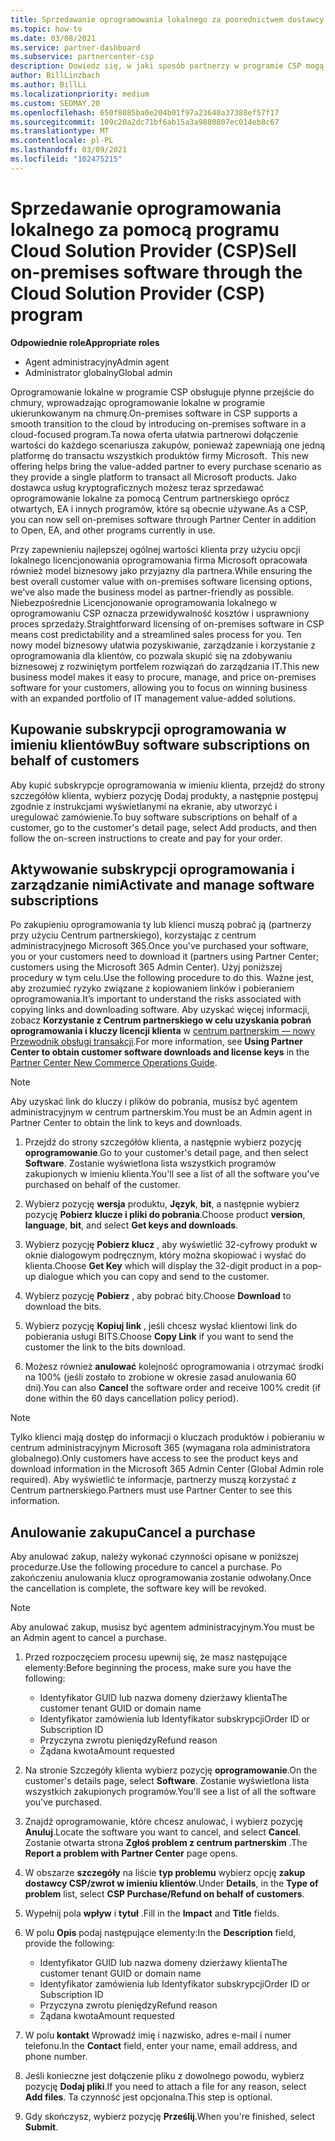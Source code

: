```yaml
---
title: Sprzedawanie oprogramowania lokalnego za poorednictwem dostawcy usług kryptograficznych
ms.topic: how-to
ms.date: 03/08/2021
ms.service: partner-dashboard
ms.subservice: partnercenter-csp
description: Dowiedz się, w jaki sposób partnerzy w programie CSP mogą kupować, sprzedawać i anulować lokalne subskrypcje oprogramowania w imieniu klientów w centrum partnerskim.
author: BillLinzbach
ms.author: BillLi
ms.localizationpriority: medium
ms.custom: SEOMAY.20
ms.openlocfilehash: 650f8085ba0e204b01f97a23640a37388ef57f17
ms.sourcegitcommit: 109c20a2dc71bf6ab15a3a9880807ec014eb8c67
ms.translationtype: MT
ms.contentlocale: pl-PL
ms.lasthandoff: 03/09/2021
ms.locfileid: "102475215"
---
```

# <a name="sell-on-premises-software-through-the-cloud-solution-provider-csp-program"></a><span data-ttu-id="fe2a4-103">Sprzedawanie oprogramowania lokalnego za pomocą programu Cloud Solution Provider (CSP)</span><span class="sxs-lookup"><span data-stu-id="fe2a4-103">Sell on-premises software through the Cloud Solution Provider (CSP) program</span></span>

<span data-ttu-id="fe2a4-104">**Odpowiednie role**</span><span class="sxs-lookup"><span data-stu-id="fe2a4-104">**Appropriate roles**</span></span>

- <span data-ttu-id="fe2a4-105">Agent administracyjny</span><span class="sxs-lookup"><span data-stu-id="fe2a4-105">Admin agent</span></span>
- <span data-ttu-id="fe2a4-106">Administrator globalny</span><span class="sxs-lookup"><span data-stu-id="fe2a4-106">Global admin</span></span>

<span data-ttu-id="fe2a4-107">Oprogramowanie lokalne w programie CSP obsługuje płynne przejście do chmury, wprowadzając oprogramowanie lokalne w programie ukierunkowanym na chmurę.</span><span class="sxs-lookup"><span data-stu-id="fe2a4-107">On-premises software in CSP supports a smooth transition to the cloud by introducing on-premises software in a cloud-focused program.</span></span><span data-ttu-id="fe2a4-108">Ta nowa oferta ułatwia partnerowi dołączenie wartości do każdego scenariusza zakupów, ponieważ zapewniają one jedną platformę do transactu wszystkich produktów firmy Microsoft.</span><span class="sxs-lookup"><span data-stu-id="fe2a4-108">  This new offering helps bring the value-added partner to every purchase scenario as they provide a single platform to transact all Microsoft products.</span></span> <span data-ttu-id="fe2a4-109">Jako dostawca usług kryptograficznych możesz teraz sprzedawać oprogramowanie lokalne za pomocą Centrum partnerskiego oprócz otwartych, EA i innych programów, które są obecnie używane.</span><span class="sxs-lookup"><span data-stu-id="fe2a4-109">As a CSP, you can now sell on-premises software through Partner Center in addition to Open, EA, and other programs currently in use.</span></span>  
 
<span data-ttu-id="fe2a4-110">Przy zapewnieniu najlepszej ogólnej wartości klienta przy użyciu opcji lokalnego licencjonowania oprogramowania firma Microsoft opracowała również model biznesowy jako przyjazny dla partnera.</span><span class="sxs-lookup"><span data-stu-id="fe2a4-110">While ensuring the best overall customer value with on-premises software licensing options, we've also made the business model as partner-friendly as possible.</span></span> <span data-ttu-id="fe2a4-111">Niebezpośrednie Licencjonowanie oprogramowania lokalnego w oprogramowaniu CSP oznacza przewidywalność kosztów i usprawniony proces sprzedaży.</span><span class="sxs-lookup"><span data-stu-id="fe2a4-111">Straightforward licensing of on-premises software in CSP means cost predictability and a streamlined sales process for you.</span></span> <span data-ttu-id="fe2a4-112">Ten nowy model biznesowy ułatwia pozyskiwanie, zarządzanie i korzystanie z oprogramowania dla klientów, co pozwala skupić się na zdobywaniu biznesowej z rozwiniętym portfelem rozwiązań do zarządzania IT.</span><span class="sxs-lookup"><span data-stu-id="fe2a4-112">This new business model makes it easy to procure, manage, and price on-premises software for your customers, allowing you to focus on winning business with an expanded portfolio of IT management value-added solutions.</span></span>

## <a name="buy-software-subscriptions-on-behalf-of-customers"></a><span data-ttu-id="fe2a4-113">Kupowanie subskrypcji oprogramowania w imieniu klientów</span><span class="sxs-lookup"><span data-stu-id="fe2a4-113">Buy software subscriptions on behalf of customers</span></span>

<span data-ttu-id="fe2a4-114">Aby kupić subskrypcje oprogramowania w imieniu klienta, przejdź do strony szczegółów klienta, wybierz pozycję Dodaj produkty, a następnie postępuj zgodnie z instrukcjami wyświetlanymi na ekranie, aby utworzyć i uregulować zamówienie.</span><span class="sxs-lookup"><span data-stu-id="fe2a4-114">To buy software subscriptions on behalf of a customer, go to the customer's detail page, select Add products, and then follow the on-screen instructions to create and pay for your order.</span></span>

## <a name="activate-and-manage-software-subscriptions"></a><span data-ttu-id="fe2a4-115">Aktywowanie subskrypcji oprogramowania i zarządzanie nimi</span><span class="sxs-lookup"><span data-stu-id="fe2a4-115">Activate and manage software subscriptions</span></span>

<span data-ttu-id="fe2a4-116">Po zakupieniu oprogramowania ty lub klienci muszą pobrać ją (partnerzy przy użyciu Centrum partnerskiego), korzystając z centrum administracyjnego Microsoft 365.</span><span class="sxs-lookup"><span data-stu-id="fe2a4-116">Once you've purchased your software, you or your customers need to download it (partners using Partner Center; customers using the Microsoft 365 Admin Center).</span></span> <span data-ttu-id="fe2a4-117">Użyj poniższej procedury w tym celu.</span><span class="sxs-lookup"><span data-stu-id="fe2a4-117">Use the following procedure to do this.</span></span> <span data-ttu-id="fe2a4-118">Ważne jest, aby zrozumieć ryzyko związane z kopiowaniem linków i pobieraniem oprogramowania.</span><span class="sxs-lookup"><span data-stu-id="fe2a4-118">It’s important to understand the risks associated with copying links and downloading software.</span></span> <span data-ttu-id="fe2a4-119">Aby uzyskać więcej informacji, zobacz **Korzystanie z Centrum partnerskiego w celu uzyskania pobrań oprogramowania i kluczy licencji klienta** w [centrum partnerskim — nowy Przewodnik obsługi transakcji](https://partner.microsoft.com/resources/detail/partner-center-new-commerce-operations-guide-pdf).</span><span class="sxs-lookup"><span data-stu-id="fe2a4-119">For more information, see **Using Partner Center to obtain customer software downloads and license keys** in the [Partner Center New Commerce Operations Guide](https://partner.microsoft.com/resources/detail/partner-center-new-commerce-operations-guide-pdf).</span></span>

>[!NOTE]
><span data-ttu-id="fe2a4-120">Aby uzyskać link do kluczy i plików do pobrania, musisz być agentem administracyjnym w centrum partnerskim.</span><span class="sxs-lookup"><span data-stu-id="fe2a4-120">You must be an Admin agent in Partner Center to obtain the link to keys and downloads.</span></span>

1. <span data-ttu-id="fe2a4-121">Przejdź do strony szczegółów klienta, a następnie wybierz pozycję **oprogramowanie**.</span><span class="sxs-lookup"><span data-stu-id="fe2a4-121">Go to your customer's detail page, and then select **Software**.</span></span> <span data-ttu-id="fe2a4-122">Zostanie wyświetlona lista wszystkich programów zakupionych w imieniu klienta.</span><span class="sxs-lookup"><span data-stu-id="fe2a4-122">You'll see a list of all the software you've purchased on behalf of the customer.</span></span>

2. <span data-ttu-id="fe2a4-123">Wybierz pozycję **wersja** produktu, **Język**, **bit**, a następnie wybierz pozycję **Pobierz klucze i pliki do pobrania**.</span><span class="sxs-lookup"><span data-stu-id="fe2a4-123">Choose product **version**, **language**, **bit**, and select **Get keys and downloads**.</span></span> 

3. <span data-ttu-id="fe2a4-124">Wybierz pozycję **Pobierz klucz** , aby wyświetlić 32-cyfrowy produkt w oknie dialogowym podręcznym, który można skopiować i wysłać do klienta.</span><span class="sxs-lookup"><span data-stu-id="fe2a4-124">Choose **Get Key** which will display the 32-digit product in a pop-up dialogue which you can copy and send to the customer.</span></span> 

4. <span data-ttu-id="fe2a4-125">Wybierz pozycję **Pobierz** , aby pobrać bity.</span><span class="sxs-lookup"><span data-stu-id="fe2a4-125">Choose **Download** to download the bits.</span></span> 

5. <span data-ttu-id="fe2a4-126">Wybierz pozycję **Kopiuj link** , jeśli chcesz wysłać klientowi link do pobierania usługi BITS.</span><span class="sxs-lookup"><span data-stu-id="fe2a4-126">Choose **Copy Link** if you want to send the customer the link to the bits download.</span></span> 

6. <span data-ttu-id="fe2a4-127">Możesz również **anulować** kolejność oprogramowania i otrzymać środki na 100% (jeśli zostało to zrobione w okresie zasad anulowania 60 dni).</span><span class="sxs-lookup"><span data-stu-id="fe2a4-127">You can also **Cancel** the software order and receive 100% credit (if done within the 60 days cancellation policy period).</span></span>

>[!NOTE]
><span data-ttu-id="fe2a4-128">Tylko klienci mają dostęp do informacji o kluczach produktów i pobieraniu w centrum administracyjnym Microsoft 365 (wymagana rola administratora globalnego).</span><span class="sxs-lookup"><span data-stu-id="fe2a4-128">Only customers have access to see the product keys and download information in the Microsoft 365 Admin Center (Global Admin role required).</span></span> <span data-ttu-id="fe2a4-129">Aby wyświetlić te informacje, partnerzy muszą korzystać z Centrum partnerskiego.</span><span class="sxs-lookup"><span data-stu-id="fe2a4-129">Partners must use Partner Center to see this information.</span></span>

## <a name="cancel-a-purchase"></a><span data-ttu-id="fe2a4-130">Anulowanie zakupu</span><span class="sxs-lookup"><span data-stu-id="fe2a4-130">Cancel a purchase</span></span>

<span data-ttu-id="fe2a4-131">Aby anulować zakup, należy wykonać czynności opisane w poniższej procedurze.</span><span class="sxs-lookup"><span data-stu-id="fe2a4-131">Use the following procedure to cancel a purchase.</span></span> <span data-ttu-id="fe2a4-132">Po zakończeniu anulowania klucz oprogramowania zostanie odwołany.</span><span class="sxs-lookup"><span data-stu-id="fe2a4-132">Once the cancellation is complete, the software key will be revoked.</span></span>

>[!NOTE]
><span data-ttu-id="fe2a4-133">Aby anulować zakup, musisz być agentem administracyjnym.</span><span class="sxs-lookup"><span data-stu-id="fe2a4-133">You must be an Admin agent to cancel a purchase.</span></span> 

1.  <span data-ttu-id="fe2a4-134">Przed rozpoczęciem procesu upewnij się, że masz następujące elementy:</span><span class="sxs-lookup"><span data-stu-id="fe2a4-134">Before beginning the process, make sure you have the following:</span></span> 
    - <span data-ttu-id="fe2a4-135">Identyfikator GUID lub nazwa domeny dzierżawy klienta</span><span class="sxs-lookup"><span data-stu-id="fe2a4-135">The customer tenant GUID or domain name</span></span>
    - <span data-ttu-id="fe2a4-136">Identyfikator zamówienia lub Identyfikator subskrypcji</span><span class="sxs-lookup"><span data-stu-id="fe2a4-136">Order ID or Subscription ID</span></span>
    - <span data-ttu-id="fe2a4-137">Przyczyna zwrotu pieniędzy</span><span class="sxs-lookup"><span data-stu-id="fe2a4-137">Refund reason</span></span>
    - <span data-ttu-id="fe2a4-138">Żądana kwota</span><span class="sxs-lookup"><span data-stu-id="fe2a4-138">Amount requested</span></span>

2.  <span data-ttu-id="fe2a4-139">Na stronie Szczegóły klienta wybierz pozycję **oprogramowanie**.</span><span class="sxs-lookup"><span data-stu-id="fe2a4-139">On the customer's details page, select **Software**.</span></span> <span data-ttu-id="fe2a4-140">Zostanie wyświetlona lista wszystkich zakupionych programów.</span><span class="sxs-lookup"><span data-stu-id="fe2a4-140">You'll see a list of all the software you've purchased.</span></span> 

3.  <span data-ttu-id="fe2a4-141">Znajdź oprogramowanie, które chcesz anulować, i wybierz pozycję **Anuluj**.</span><span class="sxs-lookup"><span data-stu-id="fe2a4-141">Locate the software you want to cancel, and select **Cancel**.</span></span> <span data-ttu-id="fe2a4-142">Zostanie otwarta strona **Zgłoś problem z centrum partnerskim** .</span><span class="sxs-lookup"><span data-stu-id="fe2a4-142">The **Report a problem with Partner Center** page opens.</span></span> 

4.  <span data-ttu-id="fe2a4-143">W obszarze **szczegóły** na liście **typ problemu** wybierz opcję **zakup dostawcy CSP/zwrot w imieniu klientów**.</span><span class="sxs-lookup"><span data-stu-id="fe2a4-143">Under **Details**, in the **Type of problem** list, select **CSP Purchase/Refund on behalf of customers**.</span></span>

5.  <span data-ttu-id="fe2a4-144">Wypełnij pola **wpływ** i **tytuł** .</span><span class="sxs-lookup"><span data-stu-id="fe2a4-144">Fill in the **Impact** and **Title** fields.</span></span> 

6.  <span data-ttu-id="fe2a4-145">W polu **Opis** podaj następujące elementy:</span><span class="sxs-lookup"><span data-stu-id="fe2a4-145">In the **Description** field, provide the following:</span></span> 
    -   <span data-ttu-id="fe2a4-146">Identyfikator GUID lub nazwa domeny dzierżawy klienta</span><span class="sxs-lookup"><span data-stu-id="fe2a4-146">The customer tenant GUID or domain name</span></span>
    -   <span data-ttu-id="fe2a4-147">Identyfikator zamówienia lub Identyfikator subskrypcji</span><span class="sxs-lookup"><span data-stu-id="fe2a4-147">Order ID or Subscription ID</span></span>
    -   <span data-ttu-id="fe2a4-148">Przyczyna zwrotu pieniędzy</span><span class="sxs-lookup"><span data-stu-id="fe2a4-148">Refund reason</span></span>
    -   <span data-ttu-id="fe2a4-149">Żądana kwota</span><span class="sxs-lookup"><span data-stu-id="fe2a4-149">Amount requested</span></span>

7.  <span data-ttu-id="fe2a4-150">W polu **kontakt** Wprowadź imię i nazwisko, adres e-mail i numer telefonu.</span><span class="sxs-lookup"><span data-stu-id="fe2a4-150">In the **Contact** field, enter your name, email address, and phone number.</span></span> 

8.  <span data-ttu-id="fe2a4-151">Jeśli konieczne jest dołączenie pliku z dowolnego powodu, wybierz pozycję **Dodaj pliki**.</span><span class="sxs-lookup"><span data-stu-id="fe2a4-151">If you need to attach a file for any reason, select **Add files**.</span></span> <span data-ttu-id="fe2a4-152">Ta czynność jest opcjonalna.</span><span class="sxs-lookup"><span data-stu-id="fe2a4-152">This step is optional.</span></span> 

9.  <span data-ttu-id="fe2a4-153">Gdy skończysz, wybierz pozycję **Prześlij**.</span><span class="sxs-lookup"><span data-stu-id="fe2a4-153">When you're finished, select **Submit**.</span></span>